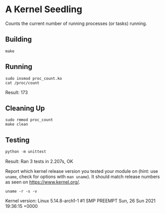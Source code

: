 # A Kernel Seedling
Counts the current number of running processes (or tasks) running.

## Building
```shell
make
```

## Running
```shell
sudo insmod proc_count.ko
cat /proc/count
```
Result: 173

## Cleaning Up
```shell
sudo rmmod proc_count
make clean
```

## Testing
```python
python -m unittest
```
Result: Ran 3 tests in 2.207s, OK

Report which kernel release version you tested your module on
(hint: use `uname`, check for options with `man uname`).
It should match release numbers as seen on https://www.kernel.org/.

```shell
uname -r -s -v
```
Kernel version: Linux 5.14.8-arch1-1 #1 SMP PREEMPT Sun, 26 Sun 2021 19:36:15 +0000